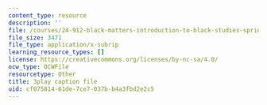 ```yaml
---
content_type: resource
description: ''
file: /courses/24-912-black-matters-introduction-to-black-studies-spring-2017/cf07581461de7ce7037bb4a3fbd2e2c5_WGgH9wpDs5c.srt
file_size: 3471
file_type: application/x-subrip
learning_resource_types: []
license: https://creativecommons.org/licenses/by-nc-sa/4.0/
ocw_type: OCWFile
resourcetype: Other
title: 3play caption file
uid: cf075814-61de-7ce7-037b-b4a3fbd2e2c5
---
```

